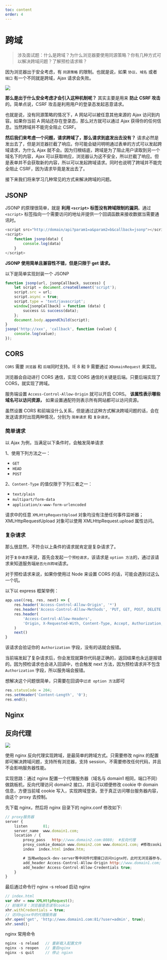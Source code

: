 ```yaml
---
toc: content
order: 4
---
```


# 跨域

> 涉及面试题：什么是跨域？为什么浏览器要使用同源策略？你有几种方式可以解决跨域问题？了解预检请求嘛？

因为浏览器出于安全考虑，有 `同源策略` 的限制。也就是说，如果 `协议`、`域名` 或者 `端口` 有一个不同就是跨域，Ajax 请求会失败。

![](https://gimg2.baidu.com/image_search/src=http%3A%2F%2Fwww.jqhtml.com%2Fwp-content%2Fuploads%2F2020%2F6%2FBfYJNz.jpg&refer=http%3A%2F%2Fwww.jqhtml.com&app=2002&size=f9999,10000&q=a80&n=0&g=0n&fmt=jpeg?sec=1620959483&t=37ef5a15b35fa5754579d4fc3d1c3355)

**那么是出于什么安全考虑才会引入这种机制呢？** 其实主要是用来 **防止 CSRF 攻击**的。简单点说，CSRF 攻击是利用用户的登录态发起恶意请求。

也就是说，没有同源策略的情况下，A 网站可以被任意其他来源的 Ajax 访问到内容。如果你当前 A 网站还存在登录态，那么对方就可以通过 Ajax 获得你的任何信息。当然跨域并不能完全阻止 CSRF。

**然后我们来考虑一个问题，请求跨域了，那么请求到底发出去没有？** 请求必然是发出去了，但是浏览器拦截了响应。你可能会疑问明明通过表单的方式可以发起跨域请求，为什么 Ajax 就不会。因为归根结底，跨域是为了阻止用户读取到另一个域名下的内容，Ajax 可以获取响应，浏览器认为这不安全，所以拦截了响应。但是表单并不会获取新的内容，所以可以发起跨域请求。同时也说明了跨域并不能完全阻止 CSRF，因为请求毕竟是发出去了。

接下来我们将来学习几种常见的方式来解决跨域的问题。

## JSONP

JSONP 的原理很简单，就是 **利用 `<script>` 标签没有跨域限制的漏洞**。通过 `<script>` 标签指向一个需要访问的地址并提供一个回调函数来接收数据当需要通讯时。

```js
<script src="http://domain/api?param1=a&param2=b&callback=jsonp"></script>
<script>
    function jsonp(data) {
    	console.log(data)
	}
</script>
```

**JSONP 使用简单且兼容性不错，但是只限于 get 请求。**

以下是简单实现封装一个 JSONP

```js
function jsonp(url, jsonpCallback, success) {
    let script = document.createElement('script');
    script.src = url;
    script.async = true;
    script.type = 'text/javascript';
    window[jsonpCallback] = function (data) {
        success && success(data);
    };
    document.body.appendChild(script);
}
jsonp('http://xxx', 'callback', function (value) {
    console.log(value);
});
```

## CORS

`CORS` 需要 `浏览器` 和 `后端`同时支持。IE 8 和 9 需要通过 `XDomainRequest` 来实现。

浏览器会自动进行 CORS 通信，实现 CORS 通信的关键是后端。只要后端实现了 CORS，就实现了跨域。

服务端设置 `Access-Control-Allow-Origin` 就可以开启 CORS。 **该属性表示哪些域名可以访问资源，** 如果设置通配符则表示所有网站都可以访问资源。

虽然设置 CORS 和前端没什么关系，但是通过这种方式解决跨域问题的话，会在发送请求时出现两种情况，分别为 `简单请求` 和 `复杂请求`。

### 简单请求

以 Ajax 为例，当满足以下条件时，会触发简单请求

1、使用下列方法之一：

-   `GET`
-   `HEAD`
-   `POST`

2、`Content-Type` 的值仅限于下列三者之一：

-   `text/plain`
-   `multipart/form-data`
-   `application/x-www-form-urlencoded`

请求中的任意 `XMLHttpRequestUpload` 对象均没有注册任何事件监听器； XMLHttpRequestUpload 对象可以使用 XMLHttpRequest.upload 属性访问。

### 复杂请求

那么很显然，不符合以上条件的请求就肯定是复杂请求了。

对于`复杂请求`来说，首先会发起一个`预检请求`，该请求是 `option 方法`的，通过该请求来知道服务端`是否允许跨域`请求。

对于预检请求来说，如果你使用过 Node 来设置 CORS 的话，可能会遇到过这么一个坑。

以下以 express 框架举例：

```js
app.use((req, res, next) => {
    res.header('Access-Control-Allow-Origin', '*')
    res.header('Access-Control-Allow-Methods', 'PUT, GET, POST, DELETE, OPTIONS')
    res.header(
        'Access-Control-Allow-Headers',
        'Origin, X-Requested-With, Content-Type, Accept, Authorization, Access-Control-Allow-Credentials'
    )
    next()
}
```

该请求会验证你的 `Authorization` 字段，没有的话就会报错。

当前端发起了复杂请求后，你会发现就算你代码是正确的，返回结果也永远是报错的。因为预检请求也会进入回调中，也会触发 next 方法，因为预检请求并不包含 `Authorization` 字段，所以服务端会报错。

想解决这个问题很简单，只需要在回调中`过滤 option 方法`即可

```js
res.statusCode = 204;
res.setHeader('Content-Length', '0');
res.end();
```

## Nginx

## 反向代理

![](https://user-gold-cdn.xitu.io/2018/9/27/1661ac31c192d22f?imageView2/0/w/1280/h/960/format/webp/ignore-error/1)

使用 nginx 反向代理实现跨域，是最简单的跨域方式。只需要修改 nginx 的配置即可解决跨域问题，支持所有浏览器，支持 session，不需要修改任何代码，并且不会影响服务器性能。

实现思路：通过 nginx 配置一个代理服务器（域名与 domain1 相同，端口不同）做跳板机，反向代理访问 domain2 接口，并且可以顺便修改 cookie 中 domain 信息，方便当前域 cookie 写入，实现跨域登录。至于真正访问哪台服务器内容，由这个 proxy 去控制。

先下载 nginx，然后将 nginx 目录下的 nginx.conf 修改如下:

```js
// proxy服务器
server {
    listen       81;
    server_name  www.domain1.com;
    location / {
        proxy_pass   http://www.domain2.com:8080;  #反向代理
        proxy_cookie_domain www.domain2.com www.domain1.com; #修改cookie里域名
        index  index.html index.htm;

        # 当用webpack-dev-server等中间件代理接口访问nignx时，此时无浏览器参与，故没有同源限制，下面的跨域配置可不启用
        add_header Access-Control-Allow-Origin http://www.domain1.com;  #当前端只跨域不带cookie时，可为*
        add_header Access-Control-Allow-Credentials true;
    }
}
```

最后通过命令行 nginx -s reload 启动 nginx

```js
// index.html
var xhr = new XMLHttpRequest();
// 前端开关：浏览器是否读写cookie
xhr.withCredentials = true;
// 访问nginx中的代理服务器
xhr.open('get', 'http://www.domain1.com:81/?user=admin', true);
xhr.send();
```

nginx 常用命令

```js
nginx -s reload   // 重新载入配置文件
nginx -s reopen   // 重启nginx
nginx -s quit     // 停止 ngixn
```
